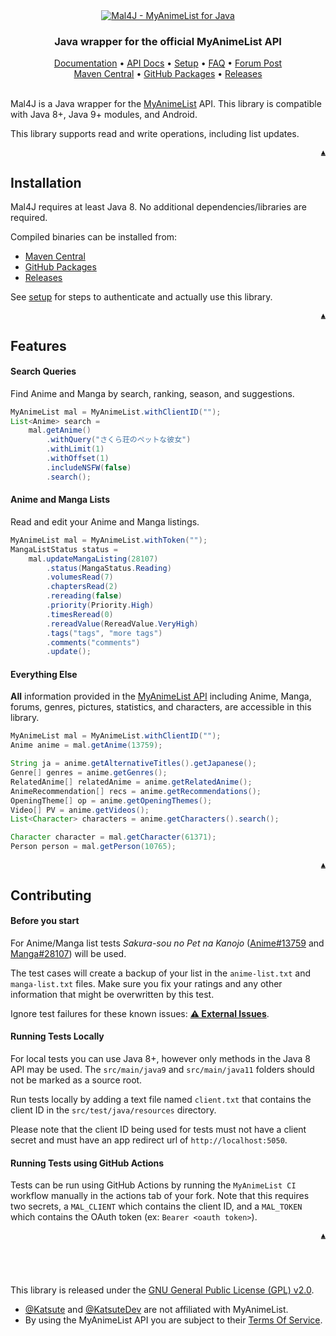 <div id="top" align="center">
    <a href="https://github.com/KatsuteDev/Mal4J#readme">
        <img src="https://raw.githubusercontent.com/KatsuteDev/Mal4J/main/assets/banner.png" alt="Mal4J - MyAnimeList for Java">
    </a>
    <h3>Java wrapper for the official MyAnimeList API</h3>
    <div>
        <a href="https://docs.katsute.dev/mal4j">Documentation</a>
        •
        <a href="https://myanimelist.net/apiconfig/references/api/v2">API Docs</a>
        •
        <a href="https://github.com/KatsuteDev/Mal4J/blob/main/setup.md#readme">Setup</a>
        •
        <a href="https://github.com/KatsuteDev/Mal4J/blob/main/faq.md#readme">FAQ</a>
        •
        <a href="https://myanimelist.net/forum/?topicid=1897569">Forum Post</a>
    <br>
        <a href="https://mvnrepository.com/artifact/dev.katsute/mal4j">Maven Central</a>
        •
        <a href="https://github.com/KatsuteDev/Mal4J/packages/1769630">GitHub Packages</a>
        •
        <a href="https://github.com/KatsuteDev/Mal4J/releases">Releases</a>
    </div>
</div>

<br>

Mal4J is a Java wrapper for the [MyAnimeList](https://myanimelist.net/) API. This library is compatible with Java 8+, Java 9+ modules, and Android.

This library supports read and write operations, including list updates.

<div align="right"><a href="#top"><code>▲</code></a></div>

## Installation

Mal4J requires at least Java 8. No additional dependencies/libraries are required.

Compiled binaries can be installed from:

 - [Maven Central](https://mvnrepository.com/artifact/dev.katsute/mal4j)
 - [GitHub Packages](https://github.com/KatsuteDev/Mal4J/packages/1769630)
 - [Releases](https://github.com/KatsuteDev/Mal4J/releases)

See [setup](https://github.com/KatsuteDev/Mal4J/blob/main/setup.md#readme) for steps to authenticate and actually use this library.

<div align="right"><a href="#top"><code>▲</code></a></div>

## Features

#### Search Queries

Find Anime and Manga by search, ranking, season, and suggestions.

```java
MyAnimeList mal = MyAnimeList.withClientID("");
List<Anime> search =
    mal.getAnime()
        .withQuery("さくら荘のペットな彼女")
        .withLimit(1)
        .withOffset(1)
        .includeNSFW(false)
        .search();
```

#### Anime and Manga Lists

Read and edit your Anime and Manga listings.

```java
MyAnimeList mal = MyAnimeList.withToken("");
MangaListStatus status =
    mal.updateMangaListing(28107)
        .status(MangaStatus.Reading)
        .volumesRead(7)
        .chaptersRead(2)
        .rereading(false)
        .priority(Priority.High)
        .timesReread(0)
        .rereadValue(RereadValue.VeryHigh)
        .tags("tags", "more tags")
        .comments("comments")
        .update();
```

#### Everything Else

**All** information provided in the [MyAnimeList API](https://myanimelist.net/apiconfig/references/api/v2) including Anime, Manga, forums, genres, pictures, statistics, and characters, are accessible in this library.

```java
MyAnimeList mal = MyAnimeList.withClientID("");
Anime anime = mal.getAnime(13759);

String ja = anime.getAlternativeTitles().getJapanese();
Genre[] genres = anime.getGenres();
RelatedAnime[] relatedAnime = anime.getRelatedAnime();
AnimeRecommendation[] recs = anime.getRecommendations();
OpeningTheme[] op = anime.getOpeningThemes();
Video[] PV = anime.getVideos();
List<Character> characters = anime.getCharacters().search();

Character character = mal.getCharacter(61371);
Person person = mal.getPerson(10765);
```

<div align="right"><a href="#top"><code>▲</code></a></div>

## Contributing

#### Before you start

For Anime/Manga list tests *Sakura-sou no Pet na Kanojo* ([Anime#13759](https://myanimelist.net/anime/13759) and [Manga#28107](https://myanimelist.net/manga/28107)) will be used.

The test cases will create a backup of your list in the `anime-list.txt` and `manga-list.txt` files. Make sure you fix your ratings and any other information that might be overwritten by this test.

Ignore test failures for these known issues: [**⚠️ External Issues**](https://github.com/KatsuteDev/Mal4J/projects/10).

#### Running Tests Locally

For local tests you can use Java 8+, however only methods in the Java 8 API may be used. The `src/main/java9` and `src/main/java11` folders should not be marked as a source root.

Run tests locally by adding a text file named `client.txt` that contains the client ID in the `src/test/java/resources` directory.

Please note that the client ID being used for tests must not have a client secret and must have an app redirect url of `http://localhost:5050`.

#### Running Tests using GitHub Actions

Tests can be run using GitHub Actions by running the `MyAnimeList CI` workflow manually in the actions tab of your fork. Note that this requires two secrets, a `MAL_CLIENT` which contains the client ID, and a `MAL_TOKEN` which contains the OAuth token (ex: `Bearer <oauth token>`).

<div align="right"><a href="#top"><code>▲</code></a></div>

## &nbsp;

This library is released under the [GNU General Public License (GPL) v2.0](https://github.com/KatsuteDev/Mal4J/blob/main/LICENSE).

 * [@Katsute](https://github.com/Katsute) and [@KatsuteDev](https://github.com/KatsuteDev) are not affiliated with MyAnimeList.
 * By using the MyAnimeList API you are subject to their [Terms Of Service](https://myanimelist.net/static/apiagreement.html).